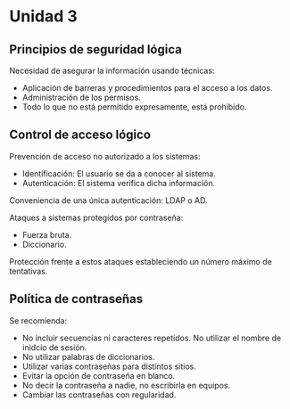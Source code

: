 Unidad 3
=========

Principios de seguridad lógica
----------------------------


Necesidad de asegurar la información usando técnicas:

 * Aplicación de barreras y procedimientos para el acceso a los datos.
 * Administración de los permisos.
 * Todo lo que no está permitido expresamente, está prohibido.
 
Control de acceso lógico
--------------------------

Prevención de acceso no autorizado a los sistemas:

 * Identificación: El usuario se da a conocer al sistema.
 * Autenticación: El sistema verifica dicha información.
 
Conveniencia de una única autenticación: LDAP o AD.

Ataques a sistemas protegidos por contraseña:
 
 * Fuerza bruta.
 * Diccionario.

Protección frente a estos ataques estableciendo un número máximo de tentativas.
  
Política de contraseñas
-----------------------

Se recomienda:

 * No incluir secuencias ni caracteres repetidos. No utilizar el nombre de inidcio de sesión.
 * No utilizar palabras de diccionarios.
 * Utilizar varias contraseñas para distintos sitios.
 * Evitar la opción de contraseña en blanco.
 * No decir la contraseña a nadie, no escribirla en equipos.
 * Cambiar las contraseñas con regularidad.

